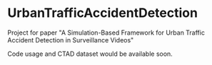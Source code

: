 # UrbanTrafficAccidentDetection
Project for paper "A Simulation-Based Framework for Urban Traffic Accident Detection in Surveillance Videos"

Code usage and CTAD dataset would be available soon.
